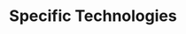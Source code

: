 ---
# Accomplishments widget.
widget: "howto"  # See https://sourcethemes.com/academic/docs/page-builder/
headless: true  # This file represents a page section.
active: true  # Activate this widget? true/false
weight: 4  # Order that this section will appear.
title: "Specific Technologies"
subtitle: ""

# Date format
#   Refer to https://sourcethemes.com/academic/docs/customization/#date-format
date_format: "Jan 2006"

# Accomplishments.
#   Add/remove as many `[[item]]` blocks below as you like.
#   `title`, `organization` and `date_start` are the required parameters.
#   Leave other parameters empty if not required.
#   Begin/end multi-line descriptions with 3 quotes `"""`.
item: 
smallItem: 
 - title: "Why Docker Can’t Solve All Your Problems in the Cloud"
   summary: "threatstack.com"
   linkText: ""
   linkUrl: "https://www.threatstack.com/blog/why-docker-cant-solve-all-your-problems-in-the-cloud/" 
   openNewWindow: 
   image: "https://res.cloudinary.com/agile-seo/image/fetch/w_62,dpr_1.0,d_blank_am8gzx.png/https%3A%2F%2Flogo.clearbit.com%2Fthreatstack.com%3Fsize%3D250" 
 - title: "Multi-Cloud Kubernetes with Triton"
   summary: "joyent.com"
   linkText: ""
   linkUrl: "https://www.joyent.com/blog/triton-kubernetes-multicloud" 
   openNewWindow: 
   image: "https://res.cloudinary.com/agile-seo/image/fetch/w_62,dpr_1.0,d_blank_am8gzx.png/https%3A%2F%2Flogo.clearbit.com%2Fjoyent.com%3Fsize%3D250"
 - title: "3 Steps to Migrate from Docker Cloud to Jelastic PaaS before Shutdown"
   summary: "jelastic.com"
   linkText: ""
   linkUrl: "https://jelastic.com/blog/docker-cloud-shutdown-migration-to-jelastic-paas/" 
   openNewWindow: 
   image: "https://res.cloudinary.com/agile-seo/image/fetch/w_62,dpr_1.0,d_blank_am8gzx.png/https%3A%2F%2Flogo.clearbit.com%2Fjelastic.com%3Fsize%3D250"
 - title: "OpenStack and Kubernetes: Benefits of Using Two Open Source Giants"
   summary: "vexxhost.com"
   linkText: ""
   linkUrl: "https://vexxhost.com/blog/openstack-kubernetes/" 
   openNewWindow: 
   image: "https://res.cloudinary.com/agile-seo/image/fetch/w_62,dpr_1.0,d_blank_am8gzx.png/https%3A%2F%2Flogo.clearbit.com%2Fvexxhost.com%3Fsize%3D250"
 - title: "9 Tips for Running Docker Containers in the Cloud"
   summary: "rightscale.com"
   linkText: ""
   linkUrl: "http://www.rightscale.com/lp/9-tips-running-docker-containers-cloud" 
   openNewWindow: 
   image: "https://res.cloudinary.com/agile-seo/image/fetch/w_62,dpr_1.0,d_blank_am8gzx.png/https%3A%2F%2Flogo.clearbit.com%2Frightscale.com%3Fsize%3D250"
 - title: "How OpenStack is Valuable for Containerized Ecosystem"
   summary: "blog.calsoftinc.com"
   linkText: ""
   linkUrl: "http://blog.calsoftinc.com/2016/09/openstack-valuable-containerized-ecosystem.html" 
   openNewWindow: 
   image: "https://res.cloudinary.com/agile-seo/image/fetch/w_62,dpr_1.0,d_blank_am8gzx.png/https%3A%2F%2Flogo.clearbit.com%2Fblog.calsoftinc.com%3Fsize%3D250"
 - title: "Docker Cloud and AWS"
   summary: "optimalbi.com"
   linkText: ""
   linkUrl: "http://optimalbi.com/blog/2016/04/04/docker-cloud-and-aws/" 
   openNewWindow: 
   image: "https://res.cloudinary.com/agile-seo/image/fetch/w_62,dpr_1.0,d_blank_am8gzx.png/https%3A%2F%2Flogo.clearbit.com%2Foptimalbi.com%3Fsize%3D250"
 - title: "How Docker Is Changing The World Of Cloud Computing"
   summary: "bitcot.com"
   linkText: ""
   linkUrl: "http://www.bitcot.com/docker-changing-world-cloud-computing/" 
   openNewWindow: 
   image: "https://res.cloudinary.com/agile-seo/image/fetch/w_62,dpr_1.0,d_blank_am8gzx.png/https%3A%2F%2Flogo.clearbit.com%2Fbitcot.com%3Fsize%3D250"
---